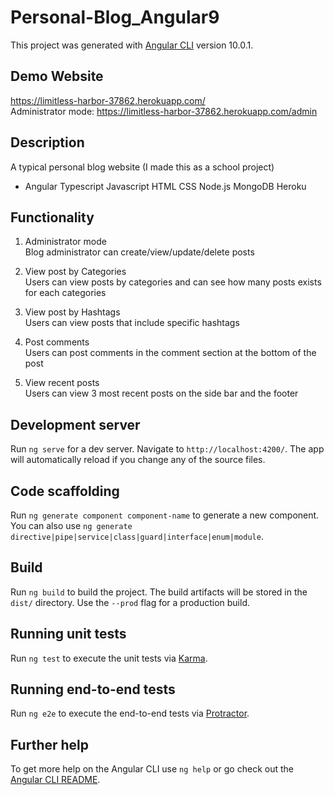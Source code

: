 # Personal-Blog_Angular9
This project was generated with [Angular CLI](https://github.com/angular/angular-cli) version 10.0.1.


## Demo Website
https://limitless-harbor-37862.herokuapp.com/
<br />Administrator mode: https://limitless-harbor-37862.herokuapp.com/admin

## Description
A typical personal blog website (I made this as a school project)
- Angular Typescript Javascript HTML CSS Node.js MongoDB Heroku

## Functionality
1. Administrator mode
<br />Blog administrator can create/view/update/delete posts

2. View post by Categories
<br />Users can view posts by categories and can see how many posts exists for each categories

3. View post by Hashtags
<br />Users can view posts that include specific hashtags

4. Post comments
<br />Users can post comments in the comment section at the bottom of the post

5. View recent posts
<br />Users can view 3 most recent posts on the side bar and the footer


## Development server

Run `ng serve` for a dev server. Navigate to `http://localhost:4200/`. The app will automatically reload if you change any of the source files.

## Code scaffolding

Run `ng generate component component-name` to generate a new component. You can also use `ng generate directive|pipe|service|class|guard|interface|enum|module`.

## Build

Run `ng build` to build the project. The build artifacts will be stored in the `dist/` directory. Use the `--prod` flag for a production build.

## Running unit tests

Run `ng test` to execute the unit tests via [Karma](https://karma-runner.github.io).

## Running end-to-end tests

Run `ng e2e` to execute the end-to-end tests via [Protractor](http://www.protractortest.org/).

## Further help

To get more help on the Angular CLI use `ng help` or go check out the [Angular CLI README](https://github.com/angular/angular-cli/blob/master/README.md).
